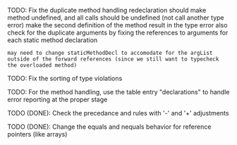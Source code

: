 TODO: Fix the duplicate method handling
    redeclaration should make method undefined, and all calls should be undefined (not call another type error)
    make the second definition of the method result in the type error
    also check for the duplicate arguments by fixing the references to arguments for each static method declaration

    may need to change staticMethodDecl to accomodate for the argList outside of the forward references (since we still want to typecheck the overloaded method)

TODO: Fix the sorting of type violations

TODO: For the method handling, use the table entry "declarations" to handle error reporting at the proper stage

TODO (DONE): Check the precedance and rules with '-' and '+' adjustments

TODO (DONE): Change the equals and nequals behavior for reference pointers (like arrays)